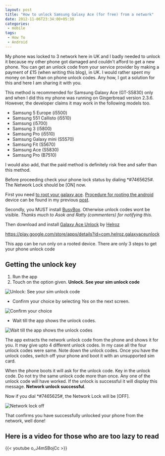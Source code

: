 ```yaml
---
layout: post
title: "How to unlock Samsung Galaxy Ace (for free) from a network"
date: 2012-11-06T23:34:00+05:30
categories:
 - mobile
tags:
 - How To
 - Android
---
```

My phone was locked to 3 network here in UK and I badly needed to unlock it
because my other phone got damaged and couldn't afford to get a new phone. You
can get an unlock code from your service provider by making a payment of £15
(when writing this blog), in UK. I would rather spent my money on beer than on
phone unlock codes. Any how, I got a solution for this and here I am sharing it
with you.

This method is recommended for Samsung Galaxy Ace (GT-S5830) only and when I did
this my phone was running on Gingerbread version 2.3.6. However, the developer
claims it may work in the following models too.

* Samsung 5 Europe (i5500)
* Samsung 551 Callisto (i5510)
* Samsung (i5700)
* Samsung 3 (i5800)
* Samsung Pro (i5510)
* Samsung Galaxy mini (S5570)
* Samsung Fit (S5670)
* Samsung Ace (S5830)
* Samsung Pro (B7510)

I would also add, that the paid method is definitely risk free and safer than
this method.

Before proceeding check your phone lock status by dialing *#7465625#. The
Network Lock should be [ON] now.

First you need [to root your galaxy
ace](/how-to-root-your-samsung-galaxy-ace). [Procedure for rooting the
android](/how-to-root-your-samsung-galaxy-ace) device can be found in my
previous [post](/how-to-root-your-samsung-galaxy-ace).

Secondly, you MUST install [BusyBox](http://goo.gl/JOPF8). Otherwise unlock
codes wont be visible. *Thanks much to Asok and Ratty (commenters) for notifying
this.*

Then download and install [Galaxy Ace Unlock](http://goo.gl/lT2Yz) by
[Helroz](http://goo.gl/D5Cg4)

https://play.google.com/store/apps/details?id=com.helroz.galaxyaceunlock

This app can be run only on a rooted device. There are only 3 steps to get your
phone unlock code

## Getting the unlock key
1. Run the app
2. Touch on the option given. **Unlock. See your sim unlock code**

![Unlock: See your sim unlock code](http://1.bp.blogspot.com/-WQ-bNPQ-ezI/UJlN9OcFnnI/AAAAAAAADxc/MUTiLahTtb8/s1600/SC20121106-174547.png "See your sim unlock code")

* Confirm your choice by selecting *Yes* on the next screen.

![Confirm your choice](http://1.bp.blogspot.com/-2uNbRETZnMs/UJlOEZtscsI/AAAAAAAADxo/-1gmRBihI-4/s1600/SC20121106-174600.png "Select Yes")

* Wait till the app shows the unlock codes.

![Wait till the app shows the unlock codes](http://3.bp.blogspot.com/-jNFJf8ZiyqU/UJbK4pgwrjI/AAAAAAAADw8/qM4ws_1XMGE/s1600/SC20121013-235211.png "Wait till the app shows  the unlock codes")

The app extracts the network unlock code from the phone and shows it for you. It
may give upto 4 different unlock codes. In my case all the four unlock codes
were same. Note down the unlock codes. Once you have the unlock codes, switch
off your phone and boot it with an unsupported sim card.

When the phone boots it will ask for the unlock code. Key in the unlock code. Do
not try the same unlock code more than once. Any one of the unlock code will
have worked. If the unlock is successful it will display this message.
**Network unlock successful**.

Now if you dial *#7465625#, the Network Lock will be [OFF].

![Network lock off](http://1.bp.blogspot.com/-M6SxKa3Qa1Q/UJlNtvxnUoI/AAAAAAAADxQ/hv9O0fyrzjU/s1600/SC20121106-174519.png "Network lock off")

That confirms you have successfully unlocked your phone from the network, well done!

## Here is a video for those who are too lazy to read

{{< youtube o_J4mSBojCc >}}
